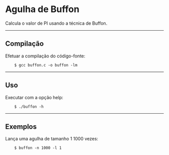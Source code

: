 Agulha de Buffon
================


Calcula o valor de PI usando a técnica de Buffon.


----

Compilação
----------

Efetuar a compilação do código-fonte:


        $ gcc buffon.c -o buffon -lm


----

Uso 
---
Executar com a opção help:


        $ ./buffon -h


----

Exemplos
--------

Lança uma agulha de tamanho 1 1000 vezes: 


        $ buffon -n 1000 -l 1
